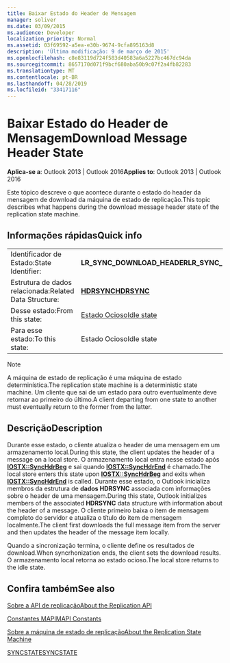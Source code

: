 ```yaml
---
title: Baixar Estado do Header de Mensagem
manager: soliver
ms.date: 03/09/2015
ms.audience: Developer
localization_priority: Normal
ms.assetid: 03f69592-a5ea-e30b-9674-9cfa895163d8
description: 'Última modificação: 9 de março de 2015'
ms.openlocfilehash: c8e83119d724f583d40583a6a5227bc467dc94da
ms.sourcegitcommit: 8657170d071f9bcf680aba50b9c07f2a4fb82283
ms.translationtype: MT
ms.contentlocale: pt-BR
ms.lasthandoff: 04/28/2019
ms.locfileid: "33417116"
---
```

# <a name="download-message-header-state"></a><span data-ttu-id="d468e-103">Baixar Estado do Header de Mensagem</span><span class="sxs-lookup"><span data-stu-id="d468e-103">Download Message Header State</span></span>

  
  
<span data-ttu-id="d468e-104">**Aplica-se a**: Outlook 2013 | Outlook 2016</span><span class="sxs-lookup"><span data-stu-id="d468e-104">**Applies to**: Outlook 2013 | Outlook 2016</span></span> 
  
 <span data-ttu-id="d468e-105">Este tópico descreve o que acontece durante o estado do header da mensagem de download da máquina de estado de replicação.</span><span class="sxs-lookup"><span data-stu-id="d468e-105">This topic describes what happens during the download message header state of the replication state machine.</span></span> 
  
## <a name="quick-info"></a><span data-ttu-id="d468e-106">Informações rápidas</span><span class="sxs-lookup"><span data-stu-id="d468e-106">Quick info</span></span>

|||
|:-----|:-----|
|<span data-ttu-id="d468e-107">Identificador de Estado:</span><span class="sxs-lookup"><span data-stu-id="d468e-107">State Identifier:</span></span>  <br/> |<span data-ttu-id="d468e-108">**LR_SYNC_DOWNLOAD_HEADER**</span><span class="sxs-lookup"><span data-stu-id="d468e-108">**LR_SYNC_DOWNLOAD_HEADER**</span></span> <br/> |
|<span data-ttu-id="d468e-109">Estrutura de dados relacionada:</span><span class="sxs-lookup"><span data-stu-id="d468e-109">Related Data Structure:</span></span>  <br/> |<span data-ttu-id="d468e-110">**[HDRSYNC](hdrsync.md)**</span><span class="sxs-lookup"><span data-stu-id="d468e-110">**[HDRSYNC](hdrsync.md)**</span></span> <br/> |
|<span data-ttu-id="d468e-111">Desse estado:</span><span class="sxs-lookup"><span data-stu-id="d468e-111">From this state:</span></span>  <br/> |[<span data-ttu-id="d468e-112">Estado Ocioso</span><span class="sxs-lookup"><span data-stu-id="d468e-112">Idle state</span></span>](idle-state.md) <br/> |
|<span data-ttu-id="d468e-113">Para esse estado:</span><span class="sxs-lookup"><span data-stu-id="d468e-113">To this state:</span></span>  <br/> |<span data-ttu-id="d468e-114">Estado Ocioso</span><span class="sxs-lookup"><span data-stu-id="d468e-114">Idle state</span></span>  <br/> |
   
> [!NOTE]
> <span data-ttu-id="d468e-115">A máquina de estado de replicação é uma máquina de estado determinística.</span><span class="sxs-lookup"><span data-stu-id="d468e-115">The replication state machine is a deterministic state machine.</span></span> <span data-ttu-id="d468e-116">Um cliente que sai de um estado para outro eventualmente deve retornar ao primeiro do último.</span><span class="sxs-lookup"><span data-stu-id="d468e-116">A client departing from one state to another must eventually return to the former from the latter.</span></span> 
  
## <a name="description"></a><span data-ttu-id="d468e-117">Descrição</span><span class="sxs-lookup"><span data-stu-id="d468e-117">Description</span></span>

<span data-ttu-id="d468e-118">Durante esse estado, o cliente atualiza o header de uma mensagem em um armazenamento local.</span><span class="sxs-lookup"><span data-stu-id="d468e-118">During this state, the client updates the header of a message on a local store.</span></span> <span data-ttu-id="d468e-119">O armazenamento local entra nesse estado após **[IOSTX::SyncHdrBeg](iostx-synchdrbeg.md)** e sai quando **[IOSTX::SyncHdrEnd](iostx-synchdrend.md)** é chamado.</span><span class="sxs-lookup"><span data-stu-id="d468e-119">The local store enters this state upon **[IOSTX::SyncHdrBeg](iostx-synchdrbeg.md)** and exits when **[IOSTX::SyncHdrEnd](iostx-synchdrend.md)** is called.</span></span> <span data-ttu-id="d468e-120">Durante esse estado, o Outlook inicializa membros da estrutura de **dados HDRSYNC** associada com informações sobre o header de uma mensagem.</span><span class="sxs-lookup"><span data-stu-id="d468e-120">During this state, Outlook initializes members of the associated **HDRSYNC** data structure with information about the header of a message.</span></span> <span data-ttu-id="d468e-121">O cliente primeiro baixa o item de mensagem completo do servidor e atualiza o título do item de mensagem localmente.</span><span class="sxs-lookup"><span data-stu-id="d468e-121">The client first downloads the full message item from the server and then updates the header of the message item locally.</span></span> 
  
<span data-ttu-id="d468e-122">Quando a sincronização termina, o cliente define os resultados de download.</span><span class="sxs-lookup"><span data-stu-id="d468e-122">When syncrhonization ends, the client sets the download results.</span></span> <span data-ttu-id="d468e-123">O armazenamento local retorna ao estado ocioso.</span><span class="sxs-lookup"><span data-stu-id="d468e-123">The local store returns to the idle state.</span></span>
  
## <a name="see-also"></a><span data-ttu-id="d468e-124">Confira também</span><span class="sxs-lookup"><span data-stu-id="d468e-124">See also</span></span>



[<span data-ttu-id="d468e-125">Sobre a API de replicação</span><span class="sxs-lookup"><span data-stu-id="d468e-125">About the Replication API</span></span>](about-the-replication-api.md)
  
[<span data-ttu-id="d468e-126">Constantes MAPI</span><span class="sxs-lookup"><span data-stu-id="d468e-126">MAPI Constants</span></span>](mapi-constants.md)
  
[<span data-ttu-id="d468e-127">Sobre a máquina de estado de replicação</span><span class="sxs-lookup"><span data-stu-id="d468e-127">About the Replication State Machine</span></span>](about-the-replication-state-machine.md)
  
[<span data-ttu-id="d468e-128">SYNCSTATE</span><span class="sxs-lookup"><span data-stu-id="d468e-128">SYNCSTATE</span></span>](syncstate.md)


